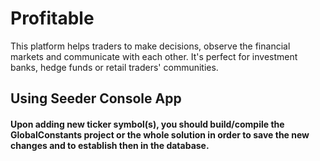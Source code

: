 # Profitable
This platform helps traders to make decisions, observe the financial markets and communicate with each other. It's perfect for investment banks, hedge funds or retail traders' communities.


## Using Seeder Console App

#### Upon adding new ticker symbol(s), you should build/compile the **GlobalConstants** project or the whole solution in order to save the new changes and to establish then in the database.
